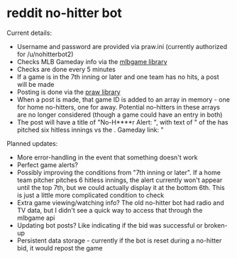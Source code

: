 # reddit no-hitter bot

Current details:

* Username and password are provided via praw.ini (currently authorized for /u/nohitterbot2)
* Checks MLB Gameday info via the [mlbgame library](http://panz.io/mlbgame/)
* Checks are done every 5 minutes
* If a game is in the 7th inning or later and one team has no hits, a post will be made
* Posting is done via the [praw library](https://praw.readthedocs.io/en/latest/)
* When a post is made, that game ID is added to an array in memory - one for home no-hitters, one for away. Potential no-hitters in these arrays are no longer considered (though a game could have an entry in both)
* The post will have a title of "No-H\*\*\*\*r Alert: <name>", with text of "<name> of the <team> has pitched six hitless innings vs the <other team>. Gameday link: <link>"

Planned updates:

* More error-handling in the event that something doesn't work
* Perfect game alerts?
* Possibly improving the conditions from "7th inning or later". If a home team pitcher pitches 6 hitless innings, the alert currently won't appear until the top 7th, but we could actually display it at the bottom 6th. This is just a little more complicated condition to check
* Extra game viewing/watching info? The old no-hitter bot had radio and TV data, but I didn't see a quick way to access that through the mlbgame api
* Updating bot posts? Like indicating if the bid was successful or broken-up
* Persistent data storage - currently if the bot is reset during a no-hitter bid, it would repost the game